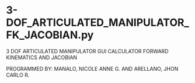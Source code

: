 # 3-DOF_ARTICULATED_MANIPULATOR_FK_JACOBIAN.py
 3 DOF ARTICULATED MANIPULATOR GUI CALCULATOR FORWARD KINEMATICS AND JACOBIAN
 
 PROGRAMMED BY:
 MANALO, NICOLE ANNE G. AND ARELLANO, JHON CARLO R.
